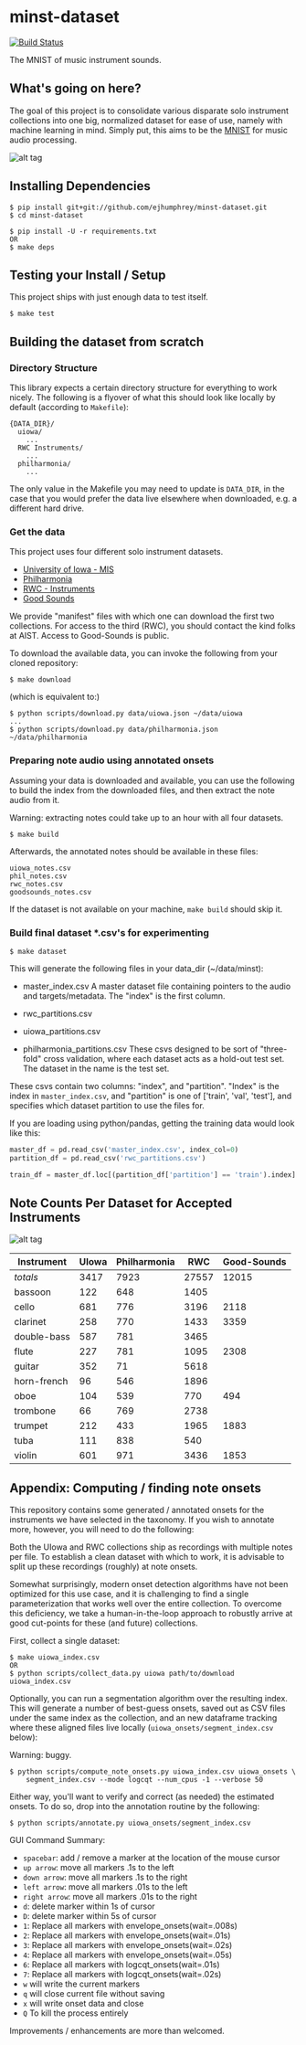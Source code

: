 # minst-dataset

[![Build Status](https://travis-ci.org/ejhumphrey/minst-dataset.svg?branch=master)](https://travis-ci.org/ejhumphrey/minst-dataset)

The MNIST of music instrument sounds.

## What's going on here?

The goal of this project is to consolidate various disparate solo instrument collections into one big, normalized dataset for ease of use, namely with machine learning in mind. Simply put, this aims to be the [MNIST](http://yann.lecun.com/exdb/mnist/) for music audio processing.

![alt tag](https://raw.githubusercontent.com/ejhumphrey/minst-dataset/master/data/flyover-sketch.jpg)


## Installing Dependencies

```
$ pip install git+git://github.com/ejhumphrey/minst-dataset.git
$ cd minst-dataset

$ pip install -U -r requirements.txt
OR
$ make deps
```

## Testing your Install / Setup

This project ships with just enough data to test itself.
```
$ make test
```

## Building the dataset from scratch

### Directory Structure

This library expects a certain directory structure for everything to work nicely. The following is a flyover of what this should look like locally by default (according to `Makefile`):

```
{DATA_DIR}/
  uiowa/
    ...
  RWC Instruments/
    ...
  philharmonia/
    ...
```
The only value in the Makefile you may need to update is `DATA_DIR`, in the case that you would prefer the data live elsewhere when downloaded, e.g. a different hard drive.

### Get the data

This project uses four different solo instrument datasets.
- [University of Iowa - MIS](http://theremin.music.uiowa.edu/MIS.html)
- [Philharmonia](http://www.philharmonia.co.uk/explore/make_music)
- [RWC - Instruments](https://staff.aist.go.jp/m.goto/RWC-MDB/rwc-mdb-i.html)
- [Good Sounds](https://zenodo.org/record/820937#.W4ARAHUzZhE)

We provide "manifest" files with which one can download the first two collections. For access to the third (RWC), you should contact the kind folks at AIST. Access to Good-Sounds is public.

To download the available data, you can invoke the following from your cloned repository:

```
$ make download
```

(which is equivalent to:)

```
$ python scripts/download.py data/uiowa.json ~/data/uiowa
...
$ python scripts/download.py data/philharmonia.json ~/data/philharmonia
```

### Preparing note audio using annotated onsets

Assuming your data is downloaded and available, you can use the following to build the index from the downloaded files, and then extract the note audio from it.

Warning: extracting notes could take up to an hour with all four datasets.

```
$ make build
```

Afterwards, the annotated notes should be available in these files:
```
uiowa_notes.csv
phil_notes.csv
rwc_notes.csv
goodsounds_notes.csv
```

If the dataset is not available on your machine, `make build` should skip it.

### Build final dataset *.csv's for experimenting

```
$ make dataset
```

This will generate the following files in your data_dir (~/data/minst):
* master_index.csv
A master dataset file containing pointers to the audio and targets/metadata.
The "index" is the first column.

* rwc_partitions.csv
* uiowa_partitions.csv
* philharmonia_partitions.csv
These csvs designed to be sort of "three-fold" cross validation, where each dataset acts as a hold-out test set. The dataset in the name is the test set.

These csvs contain two columns: "index", and "partition".
"Index" is the index in `master_index.csv`, and "partition" is one of ['train', 'val', 'test'], and specifies which dataset partition to use
the files for.

If you are loading using python/pandas, getting the training data would
look like this:
```python
master_df = pd.read_csv('master_index.csv', index_col=0)
partition_df = pd.read_csv('rwc_partitions.csv')

train_df = master_df.loc[(partition_df['partition'] == 'train').index]
```

## Note Counts Per Dataset for Accepted Instruments

![alt tag](https://raw.githubusercontent.com/ejhumphrey/minst-dataset/master/data/dataset_hist.png)

|Instrument|UIowa|Philharmonia|RWC|Good-Sounds |
|----------|-----|------------|---|-----------|
| _totals_ | 3417 | 7923 | 27557 | 12015 |
|bassoon|122|648|1405||
|cello|681|776|3196|2118|
|clarinet|258|770|1433|3359|
|double-bass|587|781|3465||
|flute|227|781|1095|2308|
|guitar|352|71|5618|||
|horn-french|96|546|1896||
|oboe|104|539|770|494|
|trombone|66|769|2738||
|trumpet|212|433|1965|1883|
|tuba|111|838|540||
|violin|601|971|3436|1853|


## Appendix: Computing / finding note onsets

This repository contains some generated / annotated onsets for the instruments we have selected in the taxonomy. If you wish to annotate more, however, you will need to do the following:

Both the UIowa and RWC collections ship as recordings with multiple notes per file. To establish a clean dataset with which to work, it is advisable to split up these recordings (roughly) at note onsets.

Somewhat surprisingly, modern onset detection algorithms have not been optimized for this use case, and it is challenging to find a single parameterization that works well over the entire collection. To overcome this deficiency, we take a human-in-the-loop approach to robustly arrive at good cut-points for these (and future) collections.

First, collect a single dataset:

```
$ make uiowa_index.csv
OR
$ python scripts/collect_data.py uiowa path/to/download uiowa_index.csv
```

Optionally, you can run a segmentation algorithm over the resulting index. This will generate a number of best-guess onsets, saved out as CSV files under the same index as the collection, and an new dataframe tracking where these aligned files live locally (`uiowa_onsets/segment_index.csv` below):

Warning: buggy.
```
$ python scripts/compute_note_onsets.py uiowa_index.csv uiowa_onsets \
    segment_index.csv --mode logcqt --num_cpus -1 --verbose 50
```

Either way, you'll want to verify and correct (as needed) the estimated onsets. To do so, drop into the annotation routine by the following:

```
$ python scripts/annotate.py uiowa_onsets/segment_index.csv
```

GUI Command Summary:
 * `spacebar`: add / remove a marker at the location of the mouse cursor
 * `up arrow`: move all markers .1s to the left
 * `down arrow`: move all markers .1s to the right
 * `left arrow`: move all markers .01s to the left
 * `right arrow`: move all markers .01s to the right
 * `d`: delete marker within 1s of cursor
 * `D`: delete marker within 5s of cursor
 * `1`: Replace all markers with envelope_onsets(wait=.008s)
 * `2`: Replace all markers with envelope_onsets(wait=.01s)
 * `3`: Replace all markers with envelope_onsets(wait=.02s)
 * `4`: Replace all markers with envelope_onsets(wait=.05s)
 * `6`: Replace all markers with logcqt_onsets(wait=.01s)
 * `7`: Replace all markers with logcqt_onsets(wait=.02s)
 * `w` will write the current markers
 * `q` will close current file without saving
 * `x` will write onset data and close
 * `Q` To kill the process entirely

Improvements / enhancements are more than welcomed.

